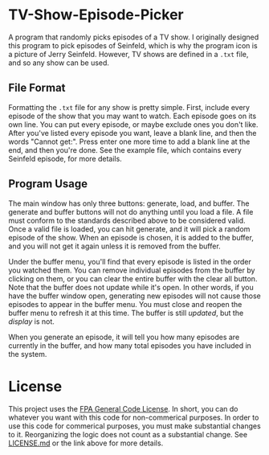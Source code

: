 # TV-Show-Episode-Picker

A program that randomly picks episodes of a TV show. I originally designed this program to pick episodes of Seinfeld, which is why the program icon is a picture of Jerry Seinfeld. However, TV shows are defined in a `.txt` file, and so any show can be used.

## File Format

Formatting the `.txt` file for any show is pretty simple. First, include every episode of the show that you may want to watch. Each episode goes on its own line. You can put every episode, or maybe exclude ones you don't like. After you've listed every episode you want, leave a blank line, and then the words "Cannot get:". Press enter one more time to add a blank line at the end, and then you're done. See the example file, which contains every Seinfeld episode, for more details.

## Program Usage

The main window has only three buttons: generate, load, and buffer. The generate and buffer buttons will not do anything until you load a file. A file must conform to the standards described above to be considered valid. Once a valid file is loaded, you can hit generate, and it will pick a random episode of the show. When an episode is chosen, it is added to the buffer, and you will not get it again unless it is removed from the buffer.

Under the buffer menu, you'll find that every episode is listed in the order you watched them. You can remove individual episodes from the buffer by clicking on them, or you can clear the entire buffer with the clear all button. Note that the buffer does not update while it's open. In other words, if you have the buffer window open, generating new episodes will not cause those episodes to appear in the buffer menu. You must close and reopen the buffer menu to refresh it at this time. The buffer is still *updated*, but the *display* is not.

When you generate an episode, it will tell you how many episodes are currently in the buffer, and how many total episodes you have included in the system.

# License

This project uses the [FPA General Code License](https://about.fairfieldprogramming.org/licenses/code/). In short, you can do whatever you want with this code for non-commerical purposes. In order to use this code for commerical purposes, you must make substantial changes to it. Reorganizing the logic does not count as a substantial change. See [LICENSE.md](LICENSE.md) or the link above for more details.

